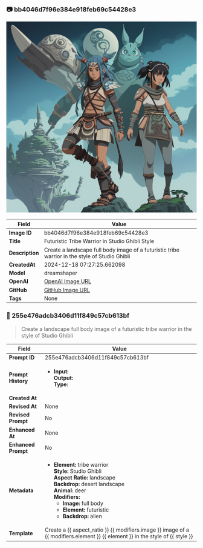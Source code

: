 

### 📷 bb4046d7f96e384e918feb69c54428e3 


![data.id](./bb4046d7f96e384e918feb69c54428e3.jpg)


| Field          | Value                                                                                                                     |
|----------------|---------------------------------------------------------------------------------------------------------------------------|
| **Image ID**             | bb4046d7f96e384e918feb69c54428e3                                                                                                             |
| **Title**           | Futuristic Tribe Warrior in Studio Ghibli Style                                                                                                       |
| **Description**           | Create a landscape full body image of a futuristic tribe warrior in the style of Studio Ghibli                                                                                                       |
| **CreatedAt**        | 2024-12-18 07:27:25.662098                                                                                                        |
| **Model**        | dreamshaper                                                                                                        |
| **OpenAI**         | [OpenAI Image URL](http://192.168.1.85:8081/generated-images/b643631919202.png)                                                                                |
| **GitHub**         | [GitHub Image URL](https://raw.githubusercontent.com/Caneta-Silva/weeb/refs/heads/main/images/bb4046d7f96e384e918feb69c54428e3/bb4046d7f96e384e918feb69c54428e3.jpg)                                                                                |
| **Tags**       | None                                                                                                                   |

### 📜 255e476adcb3406d11f849c57cb613bf

> Create a landscape full body image of a futuristic tribe warrior in the style of Studio Ghibli

| Field          | Value                                                                                                                                                                      |
|----------------|----------------------------------------------------------------------------------------------------------------------------------------------------------------------------|
| **Prompt ID**  | 255e476adcb3406d11f849c57cb613bf                                                                                                                                                            |
| **Prompt History** | <ul><li>**Input:**  <br> **Output:**  <br> **Type:** </li></ul> |
| **Created At** |                                                                                                                                                    |
| **Revised At** | None                                                                                                                                                   |
| **Revised Prompt** | No                                                                                                                                                                      |
| **Enhanced At** | None                                                                                                                                                  |
| **Enhanced Prompt** | No                                                                                                                                                                    |
| **Metadata**   | <ul><li>**Element:** tribe warrior <br> **Style:** Studio Ghibli <br> **Aspect Ratio:** landscape <br> **Backdrop:** desert landscape <br> **Animal:** deer <br> **Modifiers:**<ul><li>**Image:** full body</li><li>**Element:** futuristic</li><li>**Backdrop:** alien</li></ul></li></ul> |
| **Template**   | Create a {{ aspect_ratio }} {{ modifiers.image }} image of a {{ modifiers.element }} {{ element }} in the style of {{ style }}                                                                                                                                           |


